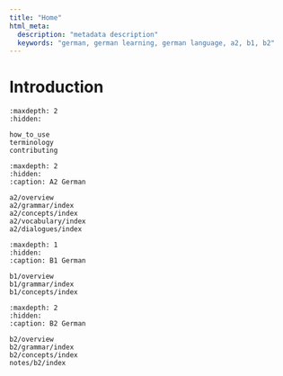 ```yaml
---
title: "Home"
html_meta:
  description: "metadata description"
  keywords: "german, german learning, german language, a2, b1, b2"
---
```


# Introduction

<!-- The *Open German Guidebook" is an open document written by German learners for German learners. It is a collection of notes, grammar rules, and examples that can help you learn the German language. It aims to clearly and simply outline and explain the things you need to know at each stage of your learning journey. -->



<!-- :::{epigraph}
"If you can't explain it simply, you don't understand it well enough."

-- Someone Wise
::: -->

<!-- This guidebook began as a way to document my own language learning experience and solidify my understanding of the German language. I chose to write it in the style of a guidebook based on the Feynman Technique which involves 4 steps:

1. **Choose a concept** you want to understand.
2. **Teach it to a child** (or imagine doing so), using simple language and analogies.
3. **Identify gaps** in your explanation—these are the areas where your understanding is weak.
4. **Go back and study** those weak areas, then refine your explanation.

The idea being that clarity in your own mind is reflected in your ability to communicate clearly. If you rely on jargon or abstract terms, it may be a sign that you haven’t fully grasped the idea yourself. -->

```{toctree}
:maxdepth: 2
:hidden:

how_to_use
terminology
contributing
```


```{toctree}
:maxdepth: 2
:hidden:
:caption: A2 German

a2/overview
a2/grammar/index
a2/concepts/index
a2/vocabulary/index
a2/dialogues/index
```

```{toctree}
:maxdepth: 1
:hidden:
:caption: B1 German

b1/overview
b1/grammar/index
b1/concepts/index
```

```{toctree}
:maxdepth: 2
:hidden:
:caption: B2 German

b2/overview
b2/grammar/index
b2/concepts/index
notes/b2/index
```

<!-- ```{toctree}
:maxdepth: 1
:hidden:
:caption: Resources

nebensaetze
``` -->